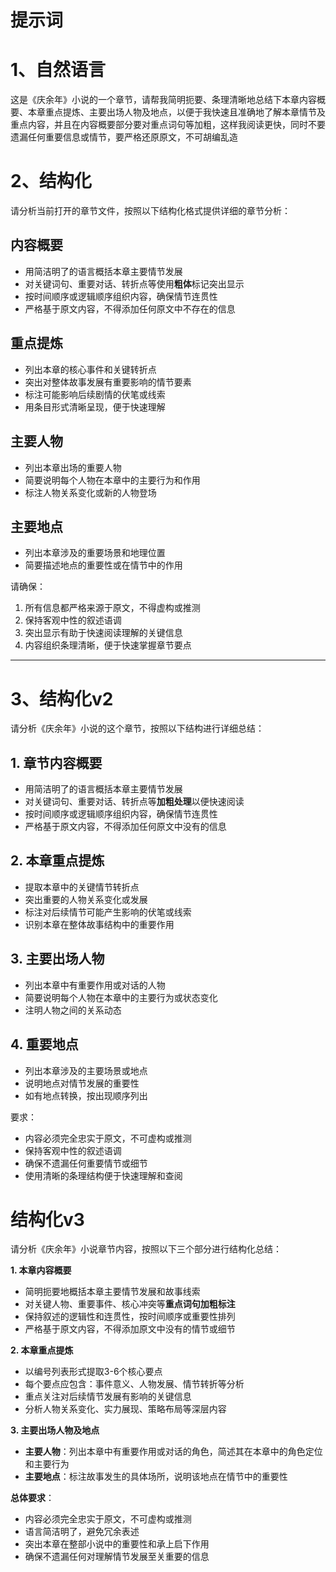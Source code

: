 # 提示词

# 1、自然语言

这是《庆余年》小说的一个章节，请帮我简明扼要、条理清晰地总结下本章内容概要、本章重点提炼、主要出场人物及地点，以便于我快速且准确地了解本章情节及重点内容，并且在内容概要部分要对重点词句等加粗，这样我阅读更快，同时不要遗漏任何重要信息或情节，要严格还原原文，不可胡编乱造

# 2、结构化

请分析当前打开的章节文件，按照以下结构化格式提供详细的章节分析：

## 内容概要
- 用简洁明了的语言概括本章主要情节发展
- 对关键词句、重要对话、转折点等使用**粗体**标记突出显示
- 按时间顺序或逻辑顺序组织内容，确保情节连贯性
- 严格基于原文内容，不得添加任何原文中不存在的信息

## 重点提炼
- 列出本章的核心事件和关键转折点
- 突出对整体故事发展有重要影响的情节要素
- 标注可能影响后续剧情的伏笔或线索
- 用条目形式清晰呈现，便于快速理解

## 主要人物
- 列出本章出场的重要人物
- 简要说明每个人物在本章中的主要行为和作用
- 标注人物关系变化或新的人物登场

## 主要地点
- 列出本章涉及的重要场景和地理位置
- 简要描述地点的重要性或在情节中的作用

请确保：
1. 所有信息都严格来源于原文，不得虚构或推测
2. 保持客观中性的叙述语调
3. 突出显示有助于快速阅读理解的关键信息
4. 内容组织条理清晰，便于快速掌握章节要点

---

# 3、结构化v2

请分析《庆余年》小说的这个章节，按照以下结构进行详细总结：

## 1. 章节内容概要
- 用简洁明了的语言概括本章主要情节发展
- 对关键词句、重要对话、转折点等**加粗处理**以便快速阅读
- 按时间顺序或逻辑顺序组织内容，确保情节连贯性
- 严格基于原文内容，不得添加任何原文中没有的信息

## 2. 本章重点提炼
- 提取本章中的关键情节转折点
- 突出重要的人物关系变化或发展
- 标注对后续情节可能产生影响的伏笔或线索
- 识别本章在整体故事结构中的重要作用

## 3. 主要出场人物
- 列出本章中有重要作用或对话的人物
- 简要说明每个人物在本章中的主要行为或状态变化
- 注明人物之间的关系动态

## 4. 重要地点
- 列出本章涉及的主要场景或地点
- 说明地点对情节发展的重要性
- 如有地点转换，按出现顺序列出

要求：
- 内容必须完全忠实于原文，不可虚构或推测
- 保持客观中性的叙述语调
- 确保不遗漏任何重要情节或细节
- 使用清晰的条理结构便于快速理解和查阅

# 结构化v3

请分析《庆余年》小说章节内容，按照以下三个部分进行结构化总结：

**1. 本章内容概要**
- 简明扼要地概括本章主要情节发展和故事线索
- 对关键人物、重要事件、核心冲突等**重点词句加粗标注**
- 保持叙述的逻辑性和连贯性，按时间顺序或重要性排列
- 严格基于原文内容，不得添加原文中没有的情节或细节

**2. 本章重点提炼** 
- 以编号列表形式提取3-6个核心要点
- 每个要点应包含：事件意义、人物发展、情节转折等分析
- 重点关注对后续情节发展有影响的关键信息
- 分析人物关系变化、实力展现、策略布局等深层内容

**3. 主要出场人物及地点**
- **主要人物**：列出本章中有重要作用或对话的角色，简述其在本章中的角色定位和主要行为
- **主要地点**：标注故事发生的具体场所，说明该地点在情节中的重要性

**总体要求**：
- 内容必须完全忠实于原文，不可虚构或推测
- 语言简洁明了，避免冗余表述
- 突出本章在整部小说中的重要性和承上启下作用
- 确保不遗漏任何对理解情节发展至关重要的信息